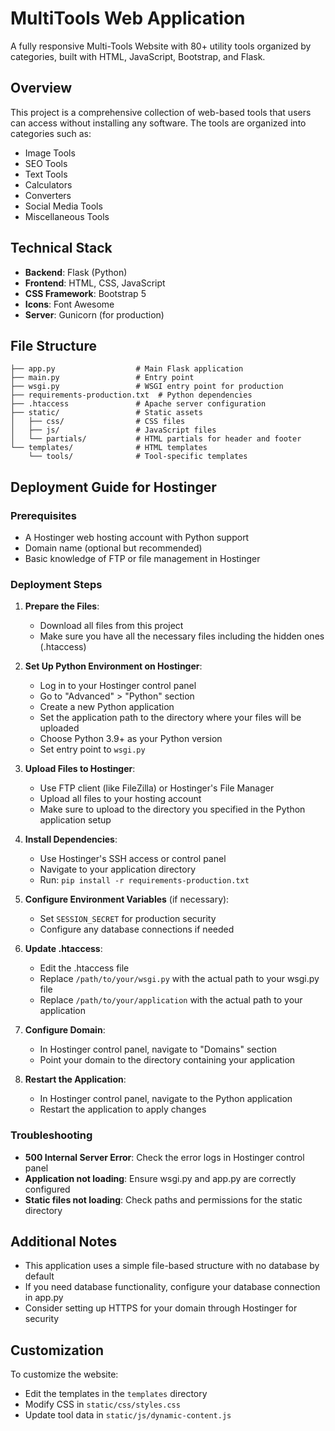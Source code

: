 # MultiTools Web Application

A fully responsive Multi-Tools Website with 80+ utility tools organized by categories, built with HTML, JavaScript, Bootstrap, and Flask.

## Overview

This project is a comprehensive collection of web-based tools that users can access without installing any software. The tools are organized into categories such as:

- Image Tools
- SEO Tools
- Text Tools
- Calculators
- Converters
- Social Media Tools
- Miscellaneous Tools

## Technical Stack

- **Backend**: Flask (Python)
- **Frontend**: HTML, CSS, JavaScript
- **CSS Framework**: Bootstrap 5
- **Icons**: Font Awesome
- **Server**: Gunicorn (for production)

## File Structure

```
├── app.py                  # Main Flask application
├── main.py                 # Entry point
├── wsgi.py                 # WSGI entry point for production
├── requirements-production.txt  # Python dependencies
├── .htaccess               # Apache server configuration
├── static/                 # Static assets
│   ├── css/                # CSS files
│   ├── js/                 # JavaScript files
│   └── partials/           # HTML partials for header and footer
└── templates/              # HTML templates
    └── tools/              # Tool-specific templates
```

## Deployment Guide for Hostinger

### Prerequisites

- A Hostinger web hosting account with Python support
- Domain name (optional but recommended)
- Basic knowledge of FTP or file management in Hostinger

### Deployment Steps

1. **Prepare the Files**: 
   - Download all files from this project
   - Make sure you have all the necessary files including the hidden ones (.htaccess)

2. **Set Up Python Environment on Hostinger**:
   - Log in to your Hostinger control panel
   - Go to "Advanced" > "Python" section
   - Create a new Python application
   - Set the application path to the directory where your files will be uploaded
   - Choose Python 3.9+ as your Python version
   - Set entry point to `wsgi.py`

3. **Upload Files to Hostinger**:
   - Use FTP client (like FileZilla) or Hostinger's File Manager
   - Upload all files to your hosting account
   - Make sure to upload to the directory you specified in the Python application setup

4. **Install Dependencies**:
   - Use Hostinger's SSH access or control panel
   - Navigate to your application directory
   - Run: `pip install -r requirements-production.txt`

5. **Configure Environment Variables** (if necessary):
   - Set `SESSION_SECRET` for production security
   - Configure any database connections if needed

6. **Update .htaccess**:
   - Edit the .htaccess file
   - Replace `/path/to/your/wsgi.py` with the actual path to your wsgi.py file
   - Replace `/path/to/your/application` with the actual path to your application

7. **Configure Domain**:
   - In Hostinger control panel, navigate to "Domains" section
   - Point your domain to the directory containing your application

8. **Restart the Application**:
   - In Hostinger control panel, navigate to the Python application
   - Restart the application to apply changes

### Troubleshooting

- **500 Internal Server Error**: Check the error logs in Hostinger control panel
- **Application not loading**: Ensure wsgi.py and app.py are correctly configured
- **Static files not loading**: Check paths and permissions for the static directory

## Additional Notes

- This application uses a simple file-based structure with no database by default
- If you need database functionality, configure your database connection in app.py
- Consider setting up HTTPS for your domain through Hostinger for security

## Customization

To customize the website:
- Edit the templates in the `templates` directory
- Modify CSS in `static/css/styles.css`
- Update tool data in `static/js/dynamic-content.js`
